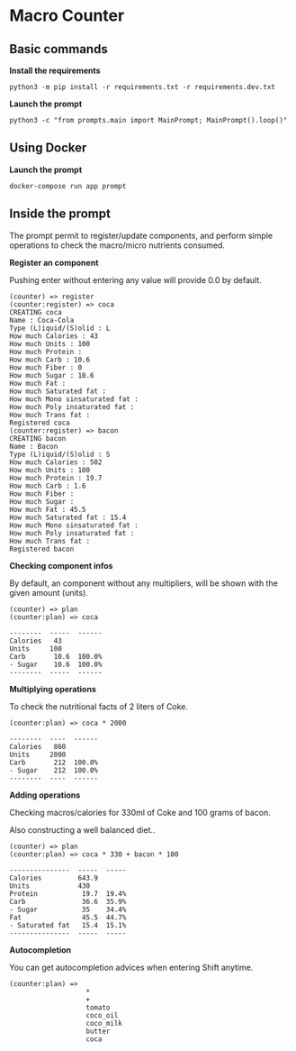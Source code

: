 # Macro Counter

## Basic commands

**Install the requirements**

```
python3 -m pip install -r requirements.txt -r requirements.dev.txt
```

**Launch the prompt**

```
python3 -c "from prompts.main import MainPrompt; MainPrompt().loop()"
```

## Using Docker

**Launch the prompt**

```
docker-compose run app prompt
```

## Inside the prompt

The prompt permit to register/update components, and perform simple operations to check the macro/micro nutrients consumed.

**Register an component**

Pushing enter without entering any value will provide 0.0 by default.

```
(counter) => register
(counter:register) => coca
CREATING coca
Name : Coca-Cola
Type (L)iquid/(S)olid : L
How much Calories : 43
How much Units : 100
How much Protein :
How much Carb : 10.6
How much Fiber : 0
How much Sugar : 10.6
How much Fat :
How much Saturated fat :
How much Mono sinsaturated fat :
How much Poly insaturated fat :
How much Trans fat :
Registered coca
(counter:register) => bacon
CREATING bacon
Name : Bacon
Type (L)iquid/(S)olid : S
How much Calories : 502
How much Units : 100
How much Protein : 19.7
How much Carb : 1.6
How much Fiber :
How much Sugar :
How much Fat : 45.5
How much Saturated fat : 15.4
How much Mono sinsaturated fat :
How much Poly insaturated fat :
How much Trans fat :
Registered bacon
```

**Checking component infos**

By default, an component without any multipliers, will be shown with the given amount (units).

```
(counter) => plan
(counter:plan) => coca

--------  -----  ------
Calories   43
Units     100
Carb       10.6  100.0%
- Sugar    10.6  100.0%
--------  -----  ------
```

**Multiplying operations**

To check the nutritional facts of 2 liters of Coke.

```
(counter:plan) => coca * 2000

--------  ----  ------
Calories   860
Units     2000
Carb       212  100.0%
- Sugar    212  100.0%
--------  ----  ------
```

**Adding operations**

Checking macros/calories for 330ml of Coke and 100 grams of bacon.

Also constructing a well balanced diet..

```
(counter) => plan
(counter:plan) => coca * 330 + bacon * 100

---------------  -----  -----
Calories         643.9
Units            430
Protein           19.7  19.4%
Carb              36.6  35.9%
- Sugar           35    34.4%
Fat               45.5  44.7%
- Saturated fat   15.4  15.1%
---------------  -----  -----
```

**Autocompletion**

You can get autocompletion advices when entering Shift anytime.

```
(counter:plan) =>
                   *
                   +
                   tomato
                   coco_oil
                   coco_milk
                   butter
                   coca
```
